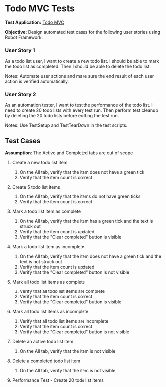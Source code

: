 # Todo MVC Tests

**Test Application:** [Todo MVC](https://todomvc.com/examples/react/#/)

**Objective:** Design automated test cases for the following user stories using Robot Framework:

### User Story 1
As a todo list user, I want to create a new todo list.
I should be able to mark the todo list as completed.
Then I should be able to delete the todo list.

Notes: Automate user actions and make sure the end result of each user action is verified automatically.

### User Story 2
As an automation tester, I want to test the performance of the todo list.
I need to create 20 todo lists with every test run.
Then perform test cleanup by deleting the 20 todo lists before exitting the test run.

Notes: Use TestSetup and TestTearDown in the test scripts.

## Test Cases
**Assumption**: The Active and Completed tabs are out of scope

1. Create a new todo list item
    1. On the All tab, verify that the item does not have a green tick
    2. Verify that the item count is correct

2. Create 5 todo list items
    1. On the All tab, verify that the items do not have green ticks
    2. Verify that the item count is correct

3. Mark a todo list item as complete
    1. On the All tab, verify that the item has a green tick and the text is struck out
    2. Verify that the item count is updated
    3. Verify that the "Clear completed" button is visible

4. Mark a todo list item as incomplete
    1. On the All tab, verify that the item does not have a green tick and the text is not struck out
    2. Verify that the item count is updated
    3. Verify that the "Clear completed" button is not visible

5. Mark all todo list items as complete
    1. Verify that all todo list items are complete
    2. Verify that the item count is correct
    3. Verify that the "Clear completed" button is visible

6. Mark all todo list items as incomplete
    1. Verify that all todo list items are incomplete
    2. Verify that the item count is correct
    3. Verify that the "Clear completed" button is not visible

7. Delete an active todo list item
    1. On the All tab, verify that the item is not visible

8. Delete a completed todo list item
    1. On the All tab, verify that the item is not visible
    
9. Performance Test - Create 20 todo list items